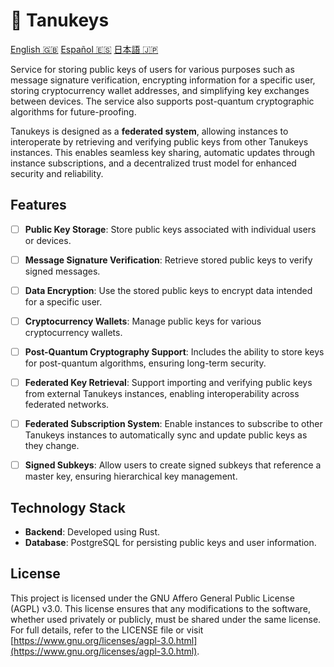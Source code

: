 # 🐻 Tanukeys

[English 🇬🇧](./README.md) [Español 🇪🇸](./docs/readme/ES.md) [日本語 🇯🇵](./docs/readme/JP.md)

Service for storing public keys of users for various purposes such as message signature verification, encrypting information for a specific user, storing cryptocurrency wallet addresses, and simplifying key exchanges between devices. The service also supports post-quantum cryptographic algorithms for future-proofing.  

Tanukeys is designed as a **federated system**, allowing instances to interoperate by retrieving and verifying public keys from other Tanukeys instances. This enables seamless key sharing, automatic updates through instance subscriptions, and a decentralized trust model for enhanced security and reliability.  



## Features

- [ ] **Public Key Storage**: Store public keys associated with individual users or devices.
- [ ] **Message Signature Verification**: Retrieve stored public keys to verify signed messages.
- [ ] **Data Encryption**: Use the stored public keys to encrypt data intended for a specific user.
- [ ] **Cryptocurrency Wallets**: Manage public keys for various cryptocurrency wallets.
- [ ] **Post-Quantum Cryptography Support**: Includes the ability to store keys for post-quantum algorithms, ensuring long-term security.
- [ ] **Federated Key Retrieval**: Support importing and verifying public keys from external Tanukeys instances, enabling interoperability across federated networks.
- [ ] **Federated Subscription System**: Enable instances to subscribe to other Tanukeys instances to automatically sync and update public keys as they change.
- [ ] **Signed Subkeys**: Allow users to create signed subkeys that reference a master key, ensuring hierarchical key management.


## Technology Stack

- **Backend**: Developed using Rust.
- **Database**: PostgreSQL for persisting public keys and user information.


## License

This project is licensed under the GNU Affero General Public License (AGPL) v3.0. This license ensures that any modifications to the software, whether used privately or publicly, must be shared under the same license. For full details, refer to the LICENSE file or visit [https://www.gnu.org/licenses/agpl-3.0.html](https://www.gnu.org/licenses/agpl-3.0.html).

